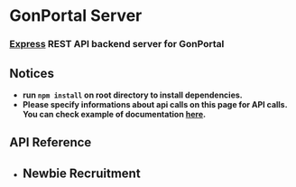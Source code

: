 # GonPortal Server
### [Express](https://expressjs.com/ko/) REST API backend server for GonPortal

## Notices
- __run `npm install` on root directory to install dependencies.__
- **Please specify informations about api calls on this page for API calls. You can check example of documentation [here](https://gist.github.com/iros/3426278).**

## API Reference
- Newbie Recruitment
    - 
